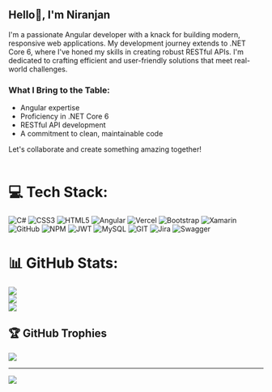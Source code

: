 ## Hello👋, I'm Niranjan

I'm a passionate Angular developer with a knack for building modern, responsive web applications. My development journey extends to .NET Core 6, where I've honed my skills in creating robust RESTful APIs. I'm dedicated to crafting efficient and user-friendly solutions that meet real-world challenges.


### What I Bring to the Table:
- Angular expertise
- Proficiency in .NET Core 6
- RESTful API development
- A commitment to clean, maintainable code

Let's collaborate and create something amazing together!
<br><br>
# 💻 Tech Stack:
![C#](https://img.shields.io/badge/c%23-%23239120.svg?style=for-the-badge&logo=c-sharp&logoColor=white) ![CSS3](https://img.shields.io/badge/css3-%231572B6.svg?style=for-the-badge&logo=css3&logoColor=white) ![HTML5](https://img.shields.io/badge/html5-%23E34F26.svg?style=for-the-badge&logo=html5&logoColor=white) ![Angular](https://img.shields.io/badge/angular-%23DD0031.svg?style=for-the-badge&logo=angular&logoColor=white) ![Vercel](https://img.shields.io/badge/vercel-%23000000.svg?style=for-the-badge&logo=vercel&logoColor=white) ![Bootstrap](https://img.shields.io/badge/bootstrap-%23563D7C.svg?style=for-the-badge&logo=bootstrap&logoColor=white) ![Xamarin](https://img.shields.io/badge/Xamarin-3199DC?style=for-the-badge&logo=xamarin&logoColor=white) ![GitHub](https://img.shields.io/badge/GitHub-%23121011.svg?style=for-the-badge&logo=github&logoColor=white) ![NPM](https://img.shields.io/badge/NPM-%23000000.svg?style=for-the-badge&logo=npm&logoColor=white) ![JWT](https://img.shields.io/badge/JWT-black?style=for-the-badge&logo=JSON%20web%20tokens) ![MySQL](https://img.shields.io/badge/mysql-%2300f.svg?style=for-the-badge&logo=mysql&logoColor=white) ![GIT](https://img.shields.io/badge/Git-fc6d26?style=for-the-badge&logo=git&logoColor=white) ![Jira](https://img.shields.io/badge/jira-%230A0FFF.svg?style=for-the-badge&logo=jira&logoColor=white) ![Swagger](https://img.shields.io/badge/-Swagger-%23Clojure?style=for-the-badge&logo=swagger&logoColor=white)
# 📊 GitHub Stats:
![](https://github-readme-stats.vercel.app/api?username=niranjan-bhat&theme=default&hide_border=false&include_all_commits=true&count_private=true)<br/>
![](https://github-readme-streak-stats.herokuapp.com/?user=niranjan-bhat&theme=default&hide_border=false)<br/>
![](https://github-readme-stats.vercel.app/api/top-langs/?username=niranjan-bhat&theme=default&hide_border=false&include_all_commits=true&count_private=true&layout=compact)

## 🏆 GitHub Trophies
![](https://github-profile-trophy.vercel.app/?username=niranjan-bhat&theme=radical&no-frame=false&no-bg=true&margin-w=4)

---
[![](https://visitcount.itsvg.in/api?id=niranjan-bhat&icon=0&color=0)](https://visitcount.itsvg.in)

<!-- Proudly created with GPRM ( https://gprm.itsvg.in ) -->
